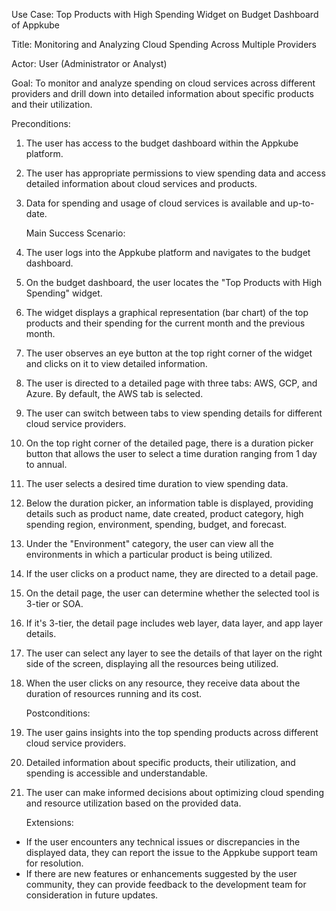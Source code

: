 ﻿
Use Case: Top Products with High Spending Widget on Budget Dashboard of Appkube

Title: Monitoring and Analyzing Cloud Spending Across Multiple Providers

Actor: User (Administrator or Analyst)

Goal: To monitor and analyze spending on cloud services across different providers and drill down into detailed information about specific products and their utilization.

Preconditions:

1. The user has access to the budget dashboard within the Appkube platform.
1. The user has appropriate permissions to view spending data and access detailed information about cloud services and products.
1. Data for spending and usage of cloud services is available and up-to-date.

   Main Success Scenario:

1. The user logs into the Appkube platform and navigates to the budget dashboard.
1. On the budget dashboard, the user locates the "Top Products with High Spending" widget.
1. The widget displays a graphical representation (bar chart) of the top products and their spending for the current month and the previous month.
1. The user observes an eye button at the top right corner of the widget and clicks on it to view detailed information.
1. The user is directed to a detailed page with three tabs: AWS, GCP, and Azure. By default, the AWS tab is selected.
1. The user can switch between tabs to view spending details for different cloud service providers.
1. On the top right corner of the detailed page, there is a duration picker button that allows the user to select a time duration ranging from 1 day to annual.
1. The user selects a desired time duration to view spending data.
1. Below the duration picker, an information table is displayed, providing details such as product name, date created, product category, high spending region, environment, spending, budget, and forecast.
1. Under the "Environment" category, the user can view all the environments in which a particular product is being utilized.
1. If the user clicks on a product name, they are directed to a detail page.
1. On the detail page, the user can determine whether the selected tool is 3-tier or SOA.
1. If it's 3-tier, the detail page includes web layer, data layer, and app layer details.
1. The user can select any layer to see the details of that layer on the right side of the screen, displaying all the resources being utilized.
1. When the user clicks on any resource, they receive data about the duration of resources running and its cost.

   Postconditions:

1. The user gains insights into the top spending products across different cloud service providers.
1. Detailed information about specific products, their utilization, and spending is accessible and understandable.
1. The user can make informed decisions about optimizing cloud spending and resource utilization based on the provided data.

   Extensions:

- If the user encounters any technical issues or discrepancies in the displayed data, they can report the issue to the Appkube support team for resolution.
- If there are new features or enhancements suggested by the user community, they can provide feedback to the development team for consideration in future updates.

